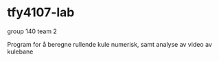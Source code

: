 # tfy4107-lab
group 140 team 2

Program for å beregne rullende kule numerisk, samt analyse av video av kulebane
